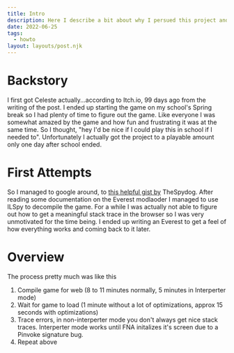 ```yaml
---
title: Intro
description: Here I describe a bit about why I persued this project and why I'm documenting it. 
date: 2022-06-25
tags:
  - howto
layout: layouts/post.njk
---
```

# Backstory
I first got Celeste actually...according to Itch.io, 99 days ago from the writing of the post. I ended up starting the game on my school's Spring break so I had plenty of time to figure out the game. Like everyone I was somewhat amazed by the game and how fun and frustrating it was at the same time. So I thought, "hey I'd be nice if I could play this in school if I needed to". Unfortunately I actually got the project to a playable amount only one day after school ended. 
# First Attempts
So I managed to google around, to [this helpful gist by](https://gist.github.com/TheSpydog/e94c8c23c01615a5a3b2cc1a0857415c) TheSpydog. After reading some documentation on the Everest modlaoder I managed to use ILSpy to decompile the game. For a while I was actually not able to figure out how to get a meaningful stack trace in the browser so I was very unmotivated for the time being. I ended up writing an Everest to get a feel of how everything works and coming back to it later. 
# Overview
The process pretty much was like this
1. Compile game for web (8 to 11 minutes normally, 5 minutes in Interperter mode)
2. Wait for game to load (1 minute without a lot of optimizations, approx 15 seconds with optimizations)
3. Trace errors, in non-interperter mode you don't always get nice stack traces. Interperter mode works until FNA initalizes it's screen due to a Pinvoke signature bug. 
4. Repeat above